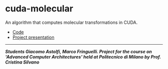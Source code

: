 # cuda-molecular
An algorithm that computes molecular transformations in CUDA.
- [Code](https://github.com/Tecnarca/cuda-molecular/tree/master/src)
- [Project presentation](https://github.com/Tecnarca/cuda-molecular/blob/master/acapresentation.pdf)
---
***Students Giacomo Astolfi, Marco Fringuelli. Project for the course on 'Advanced Computer Architectures' held at Politecnico di Milano by Prof. Cristina Silvano***
